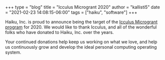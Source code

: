 +++
type = "blog"
title = "Icculus Microgrant 2020"
author = "kallisti5"
date = "2021-02-23 14:08:15-06:00"
tags = ["haiku", "software"]
+++

Haiku, Inc. is proud to announce being the target of the [Icculus Microgrant program](https://icculus.org/microgrant/2020/) for 2020. We would like to thank Icculus, and all of the wonderful folks who have donated to Haiku, Inc. over the years.

Your continued donations help keep us working on what we love, and help us continuously grow and develop the ideal personal computing operating system.
